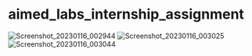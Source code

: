 # aimed_labs_internship_assignment

![Screenshot_20230116_002944](https://user-images.githubusercontent.com/91746245/212676085-ddc9815b-10cd-4805-b2a6-2cbe7479793e.png)
![Screenshot_20230116_003025](https://user-images.githubusercontent.com/91746245/212676097-49c5903c-d109-4404-bf61-7dfd68616814.png)
![Screenshot_20230116_003044](https://user-images.githubusercontent.com/91746245/212676104-b8d54caa-6391-455e-898b-0ee9c2419afa.png)
